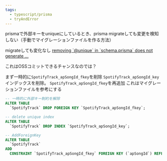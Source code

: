 ```yaml
---
tags:
  - typescript/prisma
  - tryAndError
---
```

prismaで外部キーをuniqueにしているとき、prisma migrateしても変更を検知しない（手動でマイグレーションファイルを作る方法）

migrateしても変化なし
[removing \`@unique\` in \`schema.prisma\` does not generate ...](https://github.com/prisma/prisma/issues/12732)

これはOSSコミットできるチャンスなのでは？

まず一時的に`SpotifyTrack_apSongId_fkey`を削除
`SpotifyTrack_apSongId_key` インデックスを削除。
`SpotifyTrack_apSongId_fkey`を再追加
これはマイグレーションファイルを参考にする
```sql
-- 一時的に外部キー制約を解除
ALTER TABLE
  `SpotifyTrack` DROP FOREIGN KEY `SpotifyTrack_apSongId_fkey`;

-- delete unique index
ALTER TABLE
  `SpotifyTrack` DROP INDEX `SpotifyTrack_apSongId_key`;

-- AddForeignKey
ALTER TABLE
  `SpotifyTrack`
ADD
  CONSTRAINT `SpotifyTrack_apSongId_fkey` FOREIGN KEY (`apSongId`) REFERENCES `APSong`(`id`) ON DELETE RESTRICT ON UPDATE CASCADE;
```
